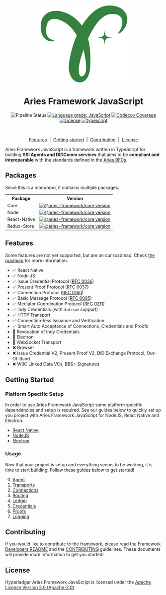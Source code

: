 <p align="center">
  <br />
  <img
    alt="Hyperledger Aries logo"
    src="https://raw.githubusercontent.com/hyperledger/aries-framework-javascript/aa31131825e3331dc93694bc58414d955dcb1129/images/aries-logo.png"
    height="250px"
  />
</p>
<h1 align="center"><b>Aries Framework JavaScript</b></h1>
<p align="center">
  <img
    alt="Pipeline Status"
    src="https://github.com/hyperledger/aries-framework-javascript/workflows/Continuous%20Integration/badge.svg?branch=main"
  />
  <a
    href="https://lgtm.com/projects/g/hyperledger/aries-framework-javascript/context:javascript"
    ><img
      alt="Language grade: JavaScript"
      src="https://img.shields.io/lgtm/grade/javascript/g/hyperledger/aries-framework-javascript.svg?logo=lgtm&logoWidth=18"
  /></a>
  <a href="https://codecov.io/gh/hyperledger/aries-framework-javascript/"
    ><img
      alt="Codecov Coverage"
      src="https://img.shields.io/codecov/c/github/hyperledger/aries-framework-javascript/coverage.svg?style=flat-square"
  /></a>
  <a
    href="https://raw.githubusercontent.com/hyperledger/aries-framework-javascript/main/LICENSE"
    ><img
      alt="License"
      src="https://img.shields.io/badge/License-Apache%202.0-blue.svg"
  /></a>
  <a href="https://www.typescriptlang.org/"
    ><img
      alt="typescript"
      src="https://img.shields.io/badge/%3C%2F%3E-TypeScript-%230074c1.svg"
  /></a>
</p>
<br />

<p align="center">
  <a href="#features">Features</a> &nbsp;|&nbsp;
  <a href="#getting-started">Getting started</a> &nbsp;|&nbsp;
  <a href="#contributing">Contributing</a> &nbsp;|&nbsp;
  <a href="#license">License</a> 
</p>

Aries Framework JavaScript is a framework written in TypeScript for building **SSI Agents and DIDComm services** that aims to be **compliant and interoperable** with the standards defined in the [Aries RFCs](https://github.com/hyperledger/aries-rfcs).

## Packages

Since this is a monorepo, it contains multiple packages.

<table>
  <tr>
    <th><b>Package</b></th>
    <th><b>Version</b></th>
  </tr>
  <tr>
    <td>Core</td>
    <td>
      <a href="https://npmjs.com/package/@aries-framework/core">
        <img alt="@aries-framework/core version" src="https://img.shields.io/npm/v/@aries-framework/core"/>
      </a>
    </td>
  </tr>
  <tr>
    <td>Node</td>
    <td>
      <a href="https://npmjs.com/package/@aries-framework/node">
        <img alt="@aries-framework/core version" src="https://img.shields.io/npm/v/@aries-framework/node"/>
      </a>
    </td>
  </tr>
  <tr>
    <td>React-Native</td>
    <td>
      <a href="https://npmjs.com/package/@aries-framework/react-native">
        <img alt="@aries-framework/core version" src="https://img.shields.io/npm/v/@aries-framework/react-native"/>
      </a>
    </td>
  </tr>
  <tr>
    <td>Redux-Store</td>
    <td>
      <a href="https://npmjs.com/package/@aries-framework/redux-store">
        <img alt="@aries-framework/core version" src="https://img.shields.io/npm/v/@aries-framework/redux-store"/>
      </a>
    </td>
  </tr>
</table>

## Features

Some features are not yet supported, but are on our roadmap. Check [the roadmap](https://github.com/hyperledger/aries-framework-javascript/issues/39) for more information.

- ✅ React Native
- ✅ Node.JS
- ✅ Issue Credential Protocol ([RFC 0036](https://github.com/hyperledger/aries-rfcs/blob/master/features/0036-issue-credential/README.md))
- ✅ Present Proof Protocol ([RFC 0037](https://github.com/hyperledger/aries-rfcs/tree/master/features/0037-present-proof/README.md))
- ✅ Connection Protocol ([RFC 0160](https://github.com/hyperledger/aries-rfcs/blob/master/features/0160-connection-protocol/README.md))
- ✅ Basic Message Protocol ([RFC 0095](https://github.com/hyperledger/aries-rfcs/blob/master/features/0095-basic-message/README.md))
- ✅ Mediator Coordination Protocol ([RFC 0211](https://github.com/hyperledger/aries-rfcs/blob/master/features/0211-route-coordination/README.md))
- ✅ Indy Credentials (with `did:sov` support)
- ✅ HTTP Transport
- ✅ Connection-less Issuance and Verification
- ✅ Smart Auto Acceptance of Connections, Credentials and Proofs
- 🚧 Revocation of Indy Credentials
- 🚧 Electron
- 🚧 WebSocket Transport
- ❌ Browser
- ❌ Issue Credential V2, Present Proof V2, DID Exchange Protocol, Out-Of-Band
- ❌ W3C Linked Data VCs, BBS+ Signatures

## Getting Started

### Platform Specific Setup

In order to use Aries Framework JavaScript some platform specific dependencies and setup is required. See our guides below to quickly set up you project with Aries Framework JavaScript for NodeJS, React Native and Electron.

- [React Native](/docs/setup-react-native.md)
- [NodeJS](/docs/setup-nodejs.md)
- [Electron](/docs/setup-electron.md)

### Usage

Now that your project is setup and everything seems to be working, it is time to start building! Follow these guides below to get started!

0. [Agent](/docs/getting-started/0-agent.md)
1. [Transports](/docs/getting-started/1-transports.md)
2. [Connections](/docs/getting-started/2-connections.md)
3. [Routing](/docs/getting-started/3-routing.md)
4. [Ledger](/docs/getting-started/4-ledger.md)
5. [Credentials](/docs/getting-started/5-credentials.md)
6. [Proofs](/docs/getting-started/6-proofs.md)
7. [Logging](/docs/getting-started/7-logging.md)

## Contributing

If you would like to contribute to the framework, please read the [Framework Developers README](/DEVREADME.md) and the [CONTRIBUTING](/CONTRIBUTING.md) guidelines. These documents will provide more information to get you started!

## License

Hyperledger Aries Framework JavaScript is licensed under the [Apache License Version 2.0 (Apache-2.0)](/LICENSE).
